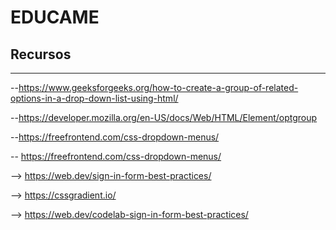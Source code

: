# EDUCAME

## Recursos
____

--https://www.geeksforgeeks.org/how-to-create-a-group-of-related-options-in-a-drop-down-list-using-html/

--https://developer.mozilla.org/en-US/docs/Web/HTML/Element/optgroup

--https://freefrontend.com/css-dropdown-menus/

-- https://freefrontend.com/css-dropdown-menus/

--> https://web.dev/sign-in-form-best-practices/

--> https://cssgradient.io/

--> https://web.dev/codelab-sign-in-form-best-practices/
